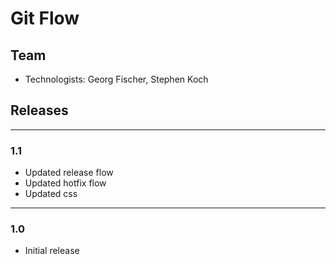 # Git Flow

## Team
* Technologists: Georg Fischer, Stephen Koch

## Releases

---
### 1.1
* Updated release flow
* Updated hotfix flow
* Updated css

---
### 1.0
* Initial release
